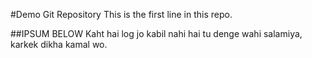 #Demo Git Repository
This is the first line in this repo.

##IPSUM BELOW
Kaht hai log jo kabil nahi hai tu denge wahi salamiya, karkek dikha kamal wo. 
